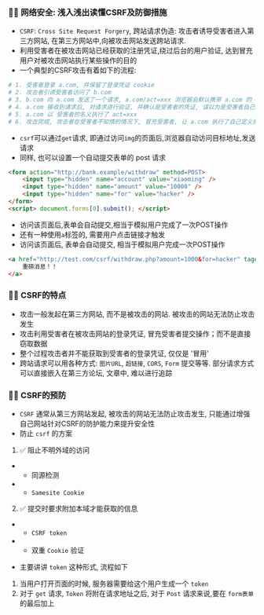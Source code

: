 ### 🚀🚀 网络安全: 浅入浅出读懂CSRF及防御措施
- `CSRF`: `Cross Site Request Forgery`, 跨站请求伪造: 攻击者诱导受害者进入第三方网站, 在第三方网站中,向被攻击网站发送跨站请求.
- 利用受害者在被攻击网站已经获取的注册凭证,绕过后台的用户验证, 达到冒充用户对被攻击网站执行某些操作的目的
- 一个典型的CSRF攻击有着如下的流程: 
```bash
# 1. 受害者登录 a.com, 并保留了登录凭证 cookie
# 2. 攻击者引诱受害者访问了 b.com
# 3. b.com 向 a.com 发送了一个请求, a.com/act=xxx 浏览器会默认携带 a.com 的 cookie
# 4. a.com 接收到请求后, 对请求进行验证, 并确认是受害者的凭证, 误以为是受害者自己发送的请求
# 5. a.com 以 受害者的名义执行了 act=xxx
# 6. 攻击完成, 攻击者在受害者不知情的情况下, 冒充受害者, 让 a.com 执行了自己定义的操作
```
- `csrf`可以通过`get`请求, 即通过访问`img`的页面后,浏览器自动访问目标地址,发送请求
- 同样, 也可以设置一个自动提交表单的 post 请求
```html
<form action="http://bank.example/withdraw" method=POST>
    <input type="hidden" name="account" value="xiaoming" />
    <input type="hidden" name="amount" value="10000" />
    <input type="hidden" name="for" value="hacker" />
</form>
<script> document.forms[0].submit(); </script> 
```
- 访问该页面后,表单会自动提交,相当于模拟用户完成了一次POST操作
- 还有一种使用`a`标签的, 需要用户点击链接才触发
- 访问该页面后, 表单会自动提交, 相当于模拟用户完成一次POST操作
```html
<a href="http://test.com/csrf/withdraw.php?amount=1000&for=hacker" taget="_blank">
    重磅消息！！
</a>
```

### 🚀🚀 CSRF的特点
- 攻击一般发起在第三方网站, 而不是被攻击的网站. 被攻击的网站无法防止攻击发生
- 攻击利用受害者在被攻击网站的登录凭证, 冒充受害者提交操作；而不是直接窃取数据
- 整个过程攻击者并不能获取到受害者的登录凭证, 仅仅是 '冒用'
- 跨站请求可以用各种方式: `图片URL`, `超链接`, `CORS`, `Form` 提交等等. 部分请求方式可以直接嵌入在第三方论坛, 文章中, 难以进行追踪


### 🚀🚀 CSRF的预防
- `CSRF` 通常从第三方网站发起, 被攻击的网站无法防止攻击发生, 只能通过增强自己网站针对CSRF的防护能力来提升安全性
- 防止 `csrf` 的方案
1. ✅ 阻止不明外域的访问
- - 同源检测
- - `Samesite Cookie`
2. ✅ 提交时要求附加本域才能获取的信息
- - `CSRF token`
- - 双重 `Cookie` 验证

- 主要讲讲 `token` 这种形式, 流程如下
1. 当用户打开页面的时候, 服务器需要给这个用户生成一个 `token`
2. 对于 `get` 请求, `Token` 将附在请求地址之后, 对于 `Post` 请求来说,要在 `form表单` 的最后加上